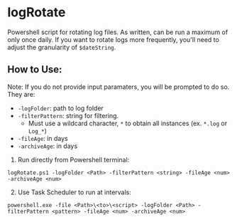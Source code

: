 # logRotate
Powershell script for rotating log files. As written, can be run a maximum of only once daily. If you want to rotate logs more frequently, you'll need to adjust the granularity of `$dateString`.

## How to Use:

Note: If you do not provide input paramaters, you will be prompted to do so. They are:

- `-logFolder`: path to log folder
- `-filterPattern`: string for filtering. 
  - Must use a wildcard character, `*` to obtain all instances (ex. `*.log` or `Log_*`)
- `-fileAge`: in days
- `-archiveAge`: in days

1. Run directly from Powershell terminal:

`logRotate.ps1 -logFolder <Path> -filterPattern <string> -fileAge <num> -archiveAge <num>`

2. Use Task Scheduler to run at intervals:

`powershell.exe -file <Path>\<to>\<script> -logFolder <Path> -filterPattern <pattern> -fileAge <num> -archiveAge <num>`
